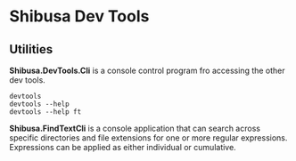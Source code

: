 # Shibusa Dev Tools

## Utilities

**Shibusa.DevTools.Cli** is a console control program fro accessing the other dev tools.

```
devtools
devtools --help
devtools --help ft
```

**Shibusa.FindTextCli** is a console application that can search across specific directories and file extensions for one or more regular expressions. Expressions can be applied as either individual or cumulative.

